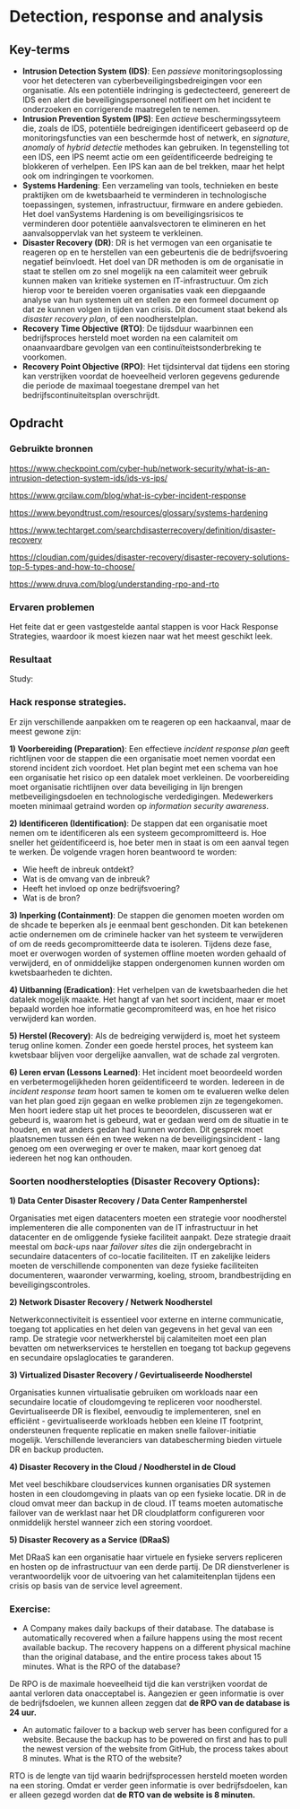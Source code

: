# Detection, response and analysis


## Key-terms

- **Intrusion Detection System (IDS)**: Een _passieve_ monitoringsoplossing voor het detecteren van cyberbeveiligingsbedreigingen voor een organisatie. Als een potentiële indringing is gedectecteerd, genereert de IDS een alert die beveiligingspersoneel notifieert om het incident te onderzoeken en corrigerende maatregelen te nemen.
- **Intrusion Prevention System (IPS)**: Een _actieve_ beschermingssyteem die, zoals de IDS, potentiële bedreigingen identificeert gebaseerd op de monitoringsfuncties van een beschermde host of netwerk, en _signature_, _anomaly_ of _hybrid detectie_ methodes kan gebruiken. In tegenstelling tot een IDS, een IPS neemt actie om een geïdentificeerde bedreiging te blokkeren of verhelpen. Een IPS kan aan de bel trekken, maar het helpt ook om indringingen te voorkomen.
- **Systems Hardening**: Een verzameling van tools, technieken en beste praktijken om de kwetsbaarheid te verminderen in technologische toepassingen, systemen, infrastructuur, firmware en andere gebieden. Het doel vanSystems Hardening is om beveiligingsrisicos te verminderen door potentiële aanvalsvectoren te elimineren en het aanvalsoppervlak van het systeem te verkleinen. 
- **Disaster Recovery (DR)**: DR is het vermogen van een organisatie te reageren op en te herstellen van een gebeurtenis die de bedrijfsvoering negatief beïnvloedt. Het doel van DR methoden is om de organisatie in staat te stellen om zo snel mogelijk na een calamiteit weer gebruik kunnen maken van kritieke systemen en IT-infrastructuur. Om zich hierop voor te bereiden voeren organisaties vaak een diepgaande analyse van hun systemen uit en stellen ze een formeel document op dat ze kunnen volgen in tijden van crisis. Dit document staat bekend als _disaster recovery plan_, of een noodherstelplan.
- **Recovery Time Objective (RTO)**:  De tijdsduur waarbinnen een bedrijfsproces hersteld moet worden na een calamiteit om onaanvaardbare gevolgen van een continuïteistsonderbreking te voorkomen. 
- **Recovery Point Objective (RPO)**:  Het tijdsinterval dat tijdens een storing kan verstrijken voordat de hoeveelheid verloren gegevens gedurende die periode de maximaal toegestane drempel van het bedrijfscontinuiteitsplan overschrijdt.

## Opdracht
### Gebruikte bronnen

https://www.checkpoint.com/cyber-hub/network-security/what-is-an-intrusion-detection-system-ids/ids-vs-ips/

https://www.grcilaw.com/blog/what-is-cyber-incident-response

https://www.beyondtrust.com/resources/glossary/systems-hardening

https://www.techtarget.com/searchdisasterrecovery/definition/disaster-recovery

https://cloudian.com/guides/disaster-recovery/disaster-recovery-solutions-top-5-types-and-how-to-choose/

https://www.druva.com/blog/understanding-rpo-and-rto



### Ervaren problemen
Het feite dat er geen vastgestelde aantal stappen is voor Hack Response Strategies, waardoor ik moest kiezen naar wat het meest geschikt leek.

### Resultaat

Study:

### Hack response strategies.

Er zijn verschillende aanpakken om te reageren op een hackaanval, maar de meest gewone zijn:


**1) Voorbereiding (Preparation)**: Een effectieve _incident response plan_ geeft richtlijnen voor de stappen die een organisatie moet nemen voordat een storend incident zich voordoet. Het plan begint met een schema van hoe een organisatie het risico op een datalek moet verkleinen. De voorbereiding moet organisatie richtlijnen over data beveiliging in lijn brengen metbeveiligingsdoelen en technologische verdedigingen. Medewerkers moeten minimaal getraind worden op _information security awareness_.

**2) Identificeren (Identification)**: De stappen dat een organisatie moet nemen om te identificeren als een systeem gecompromitteerd is. Hoe sneller het geïdentificeerd is, hoe beter men in staat is om een aanval tegen te werken. De volgende vragen horen beantwoord te worden:
  - Wie heeft de inbreuk ontdekt?
  - Wat is de omvang van de inbreuk?
  - Heeft het invloed op onze bedrijfsvoering?
  - Wat is de bron?

**3) Inperking (Containment)**: De stappen die genomen moeten worden om de shcade te beperken als je eenmaal bent geschonden. Dit kan betekenen actie ondernemen om de criminele hacker van het systeem te verwijderen of om de reeds gecompromitteerde data te isoleren. Tijdens deze fase, moet er overwogen worden of systemen offline moeten worden gehaald of verwijderd, en of onmiddelijke stappen ondergenomen kunnen worden om kwetsbaarheden te dichten.

**4) Uitbanning (Eradication)**: Het verhelpen van de kwetsbaarheden die het datalek mogelijk maakte. Het hangt af van het soort incident, maar er moet bepaald worden hoe informatie gecompromiteerd was, en hoe het risico verwijderd kan worden.

**5) Herstel (Recovery)**: Als de bedreiging verwijderd is, moet het systeem terug online komen. Zonder een goede herstel proces, het systeem kan kwetsbaar blijven voor dergelijke aanvallen, wat de schade zal vergroten.

**6) Leren ervan (Lessons Learned)**: Het incident moet beoordeeld worden en verbetermogelijkheden horen geïdentificeerd te worden. Iedereen in de _incident response team_ hoort samen te komen om te evalueren welke delen van het plan goed zijn gegaan en welke problemen zijn ze tegengekomen. Men hoort iedere stap uit het proces te beoordelen, discusseren wat er gebeurd is, waarom het is gebeurd, wat er gedaan werd om de situatie in te houden, en wat anders gedan had kunnen worden. Dit gesprek moet plaatsnemen tussen één en twee weken na de beveiligingsincident - lang genoeg om een overweging er over te maken, maar kort genoeg dat iedereen het nog kan onthouden.


### Soorten noodherstelopties (Disaster Recovery Options):

**1) Data Center Disaster Recovery / Data Center Rampenherstel**

Organisaties met eigen datacenters moeten een strategie voor noodherstel implementeren die alle componenten van de IT infrastructuur in het datacenter en de omliggende fysieke faciliteit aanpakt. Deze strategie draait meestal om _back-ups_ naar _failover sites_ die zijn ondergebracht in secundaire datacenters of co-locatie faciliteiten. IT en zakelijke leiders moeten de verschillende componenten van deze fysieke faciliteiten documenteren, waaronder verwarming, koeling, stroom, brandbestrijding en beveiligingscontroles.

**2) Network Disaster Recovery / Netwerk Noodherstel**

Netwerkconnectiviteit is essentieel voor externe en interne communicatie, toegang tot applicaties en het delen van gegevens in het geval van een ramp. De strategie voor netwerkherstel bij calamiteiten moet een plan bevatten om netwerkservices te herstellen en toegang tot backup gegevens en secundaire opslaglocaties te garanderen.

**3) Virtualized Disaster Recovery / Gevirtualiseerde Noodherstel**

Organisaties kunnen virtualisatie gebruiken om workloads naar een secundaire locatie of cloudomgeving te repliceren voor noodherstel. Gevirtualiseerde DR is flexibel, eenvoudig te implementeren, snel en efficiënt - gevirtualiseerde workloads hebben een kleine IT footprint, ondersteunen frequente replicatie en maken snelle failover-initiatie mogelijk. Verschillende leveranciers van databescherming bieden virtuele DR en backup producten.

**4) Disaster Recovery in the Cloud / Noodherstel in de Cloud**

Met veel beschikbare cloudservices kunnen organisaties DR systemen hosten in een cloudomgeving in plaats van op een fysieke locatie. DR in de cloud omvat meer dan backup in de cloud. IT teams moeten automatische failover van de werklast naar het DR cloudplatform configureren voor onmiddelijk herstel wanneer zich een storing voordoet.

**5) Disaster Recovery as a Service (DRaaS)**

Met DRaaS kan een organisatie haar virtuele en fysieke servers repliceren en hosten op de infrastructuur van een derde partij. De DR dienstverlener is verantwoordelijk voor de uitvoering van het calamiteitenplan tijdens een crisis op basis van de service level agreement.





### Exercise:
- A Company makes daily backups of their database. The database is automatically recovered when a failure happens using the most recent available backup. The recovery happens on a different physical machine than the original database, and the entire process takes about 15 minutes. What is the RPO of the database?

De RPO is de maximale hoeveelheid tijd die kan verstrijken voordat de aantal verloren data onacceptabel is. Aangezien er geen informatie is over de bedrijfsdoelen, we kunnen alleen zeggen dat **de RPO van de database is 24 uur.**

- An automatic failover to a backup web server has been configured for a website. Because the backup has to be powered on first and has to pull the newest version of the website from GitHub, the process takes about 8 minutes. What is the RTO of the website?


RTO is de lengte van tijd waarin bedrijfsprocessen hersteld moeten worden na een storing. Omdat er verder geen informatie is over bedrijfsdoelen, kan er alleen gezegd worden dat **de RTO van de website is 8 minuten.**
